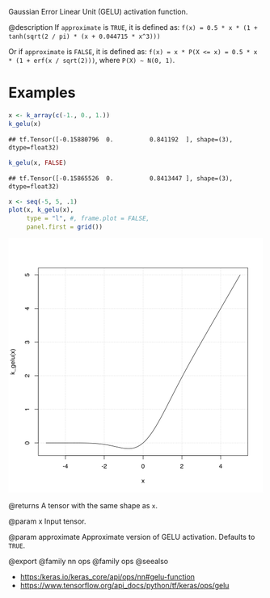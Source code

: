 Gaussian Error Linear Unit (GELU) activation function.

@description
If `approximate` is `TRUE`, it is defined as:
`f(x) = 0.5 * x * (1 + tanh(sqrt(2 / pi) * (x + 0.044715 * x^3)))`

Or if `approximate` is `FALSE`, it is defined as:
`f(x) = x * P(X <= x) = 0.5 * x * (1 + erf(x / sqrt(2)))`,
where `P(X) ~ N(0, 1)`.

# Examples

```r
x <- k_array(c(-1., 0., 1.))
k_gelu(x)
```

```
## tf.Tensor([-0.15880796  0.          0.841192  ], shape=(3), dtype=float32)
```

```r
k_gelu(x, FALSE)
```

```
## tf.Tensor([-0.15865526  0.          0.8413447 ], shape=(3), dtype=float32)
```



```r
x <- seq(-5, 5, .1)
plot(x, k_gelu(x),
     type = "l", #, frame.plot = FALSE,
     panel.first = grid())
```

![plot of chunk unnamed-chunk-2](k_gelu-unnamed-chunk-2-1.svg)

@returns
A tensor with the same shape as `x`.

@param x
Input tensor.

@param approximate
Approximate version of GELU activation. Defaults to `TRUE`.

@export
@family nn ops
@family ops
@seealso
+ <https:/keras.io/keras_core/api/ops/nn#gelu-function>
+ <https://www.tensorflow.org/api_docs/python/tf/keras/ops/gelu>
